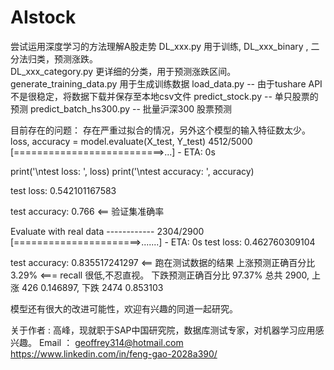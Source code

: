 # AIstock
尝试运用深度学习的方法理解A股走势
  DL_xxx.py 用于训练, 
  DL_xxx_binary , 二分法归类，预测涨跌。  
  DL_xxx_category.py 更详细的分类，用于预测涨跌区间。
  generate_training_data.py  用于生成训练数据
  load_data.py  -- 由于tushare API 不是很稳定，将数据下载并保存至本地csv文件
  predict_stock.py -- 单只股票的预测
  predict_batch_hs300.py  -- 批量沪深300 股票预测

目前存在的问题： 存在严重过拟合的情况，另外这个模型的输入特征数太少。
loss, accuracy = model.evaluate(X_test, Y_test)
4512/5000 [==========================>...] - ETA: 0s

print('\ntest loss: ', loss)
print('\ntest accuracy: ', accuracy)

test loss:  0.542101167583

test accuracy:  0.766   <== 验证集准确率

Evaluate with real data ------------
2304/2900 [======================>.......] - ETA: 0s
test loss:  0.462760309104

test accuracy:  0.835517241297  <== 跑在测试数据的结果
上涨预测正确百分比 3.29%      <=== recall 很低,不忍直视。
下跌预测正确百分比 97.37%
总共 2900, 上涨 426 0.146897, 下跌 2474 0.853103

模型还有很大的改进可能性，欢迎有兴趣的同道一起研究。

关于作者 :
高峰，现就职于SAP中国研究院，数据库测试专家，对机器学习应用感兴趣。
Email ： geoffrey314@hotmail.com
https://www.linkedin.com/in/feng-gao-2028a390/
